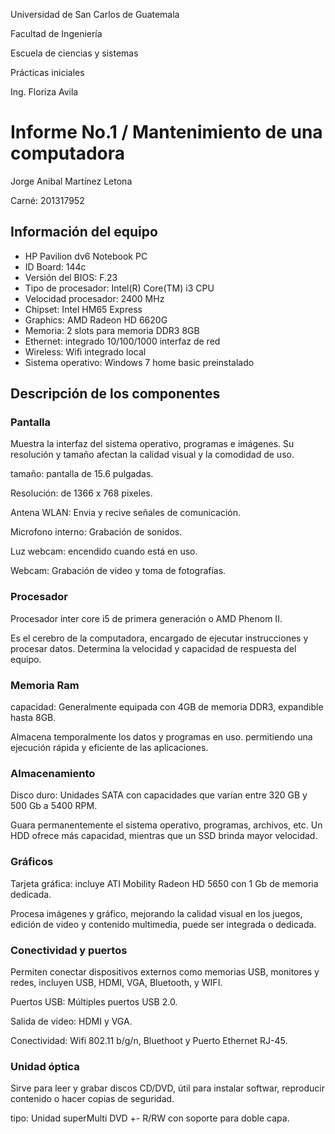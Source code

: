 Universidad de San Carlos de Guatemala

Facultad de Ingeniería

Escuela de ciencias y sistemas

Prácticas iniciales

Ing. Floriza Avila

# Informe No.1 / Mantenimiento de una computadora

Jorge Anibal Martínez Letona

Carné: 201317952


## Información del equipo
- HP Pavilion dv6 Notebook PC
- ID Board: 144c
- Versión del BIOS: F.23
- Tipo de procesador: Intel(R) Core(TM) i3 CPU
- Velocidad procesador: 2400 MHz
- Chipset: Intel HM65 Express
- Graphics: AMD Radeon HD 6620G
- Memoria: 2 slots para memoria DDR3 8GB
- Ethernet: integrado 10/100/1000 interfaz de red
- Wireless: Wifi integrado local
- Sistema operativo: Windows 7 home basic preinstalado

## Descripción de los componentes
### Pantalla
Muestra la interfaz del sistema operativo, programas e imágenes. Su resolución y tamaño afectan la calidad visual y la comodidad de uso.

tamaño: pantalla de 15.6 pulgadas.

Resolución: de 1366 x 768 pixeles.

Antena WLAN: Envia y recive señales de comunicación.

Microfono interno: Grabación de sonidos.

Luz webcam: encendido cuando está en uso.

Webcam: Grabación de video y toma de fotografías.

### Procesador
Procesador inter core i5 de primera generación o AMD Phenom II.

Es el cerebro de la computadora, encargado de ejecutar instrucciones y procesar datos. Determina la velocidad y capacidad de respuesta del equipo.

### Memoria Ram
capacidad: Generalmente equipada con 4GB de memoria DDR3, expandible hasta 8GB.

Almacena temporalmente los datos y programas en uso. permitiendo una ejecución rápida y eficiente de las aplicaciones.

### Almacenamiento
Disco duro: Unidades SATA con capacidades que varían entre 320 GB y 500 Gb a 5400 RPM.

Guara permanentemente el sistema operativo, programas, archivos, etc. Un HDD ofrece más capacidad, mientras que un SSD brinda mayor velocidad.

### Gráficos
Tarjeta gráfica: incluye ATI Mobility Radeon HD 5650 con 1 Gb de memoria dedicada.

Procesa imágenes y gráfico, mejorando la calidad visual en los juegos, edición de video y contenido multimedia, puede ser integrada o dedicada.

### Conectividad y puertos
Permiten conectar dispositivos externos como memorias USB, monitores y redes, incluyen USB, HDMI, VGA, Bluetooth, y WIFI.

Puertos USB: Múltiples puertos USB 2.0.

Salida de video: HDMI y VGA.

Conectividad: Wifi 802.11 b/g/n, Bluethoot y Puerto Ethernet RJ-45.

### Unidad óptica
Sirve para leer y grabar discos CD/DVD, útil para instalar softwar, reproducir contenido o hacer copias de seguridad.

tipo: Unidad superMulti DVD +- R/RW con soporte para doble capa.


 


